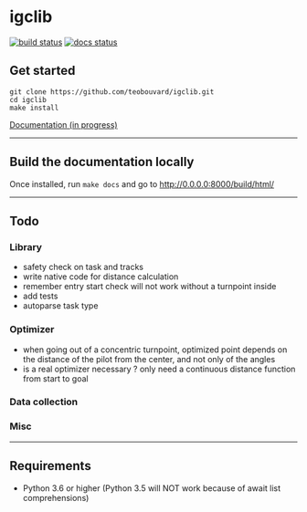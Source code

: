 # igclib

[![build status](https://img.shields.io/circleci/build/github/teobouvard/igclib/master?style=flat-square)](https://circleci.com/gh/teobouvard/igclib)
[![docs status](https://img.shields.io/readthedocs/igclib?style=flat-square)](https://igclib.readthedocs.io/en/latest/)

## Get started

```shell
git clone https://github.com/teobouvard/igclib.git
cd igclib
make install
```

[Documentation (in progress)](https://igclib.readthedocs.io/en/latest/)

---

## Build the documentation locally

Once installed, run `make docs` and go to http://0.0.0.0:8000/build/html/

---

## Todo

### Library

* safety check on task and tracks 
* write native code for distance calculation
* remember entry start check will not work without a turnpoint inside
* add tests
* autoparse task type

### Optimizer

* when going out of a concentric turnpoint, optimized point depends on the distance of the pilot from the center, and not only of the angles
* is a real optimizer necessary ? only need a continuous distance function from start to goal

### Data collection


### Misc

---

## Requirements

* Python 3.6 or higher (Python 3.5 will NOT work because of await list comprehensions)
